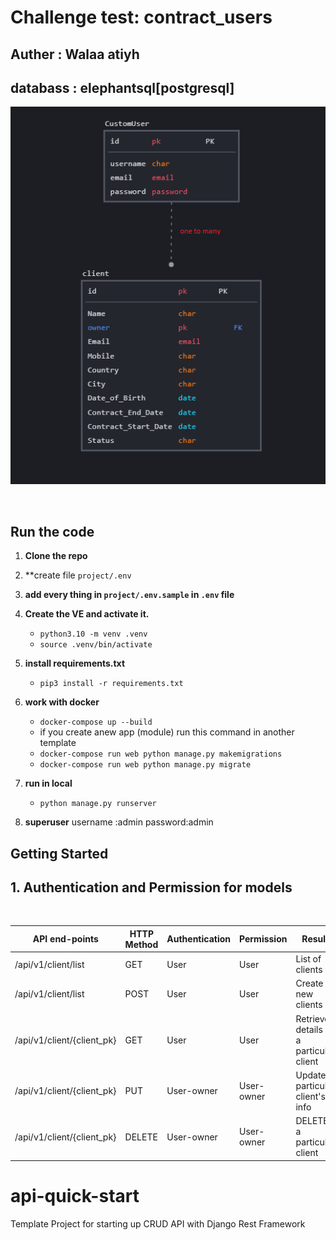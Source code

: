 # Challenge test: contract_users

## Auther : Walaa atiyh

## databass : elephantsql[postgresql]


![image](./static/databass.png)

<br>

## Run the code

1. **Clone the repo**
2. **create  file `project/.env`
3. **add every thing in  `project/.env.sample` in `.env` file**
4. **Create the VE and activate it.**
   * `python3.10 -m venv .venv `
   * `source .venv/bin/activate`

5. **install requirements.txt**

    * `pip3 install -r requirements.txt`

6. **work with docker**
   * `docker-compose up --build`
   *  if you create anew app (module) run this command in another template
   * `docker-compose run web python manage.py makemigrations`
   *  `docker-compose run web python manage.py migrate`


8. **run in local**
   * `python manage.py runserver`


9.  **superuser**
    username :admin
    password:admin


## Getting Started


## 1.  Authentication and Permission for models
<br>

| API end-points             | HTTP Method   | Authentication      | Permission    | Result                                       |
|----------------------      |-------------  |------------         |------------   |------------------------------------------     |
| /api/v1/client/list        | GET           | User                | User          | List of clients                           |
| /api/v1/client/list        | POST          | User                | User          | Create new clients                           |
| /api/v1/client/{client_pk} | GET           | User                | User          | Retrieve details of a particular client  |
| /api/v1/client/{client_pk} | PUT           | User-owner          | User-owner    | Update a particular client's info   |
| /api/v1/client/{client_pk} | DELETE        | User-owner          | User-owner    | DELETE a particular client  |




# api-quick-start

Template Project for starting up CRUD API with Django Rest Framework
